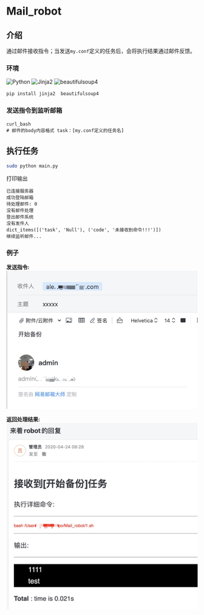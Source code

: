 # Mail_robot

## 介绍

通过邮件接收指令；当发送`my.conf`定义的任务后，会将执行结果通过邮件反馈。

### 环境

![Python](https://img.shields.io/badge/python-3.6+-blue.svg?style=plastic)
![Jinja2](https://img.shields.io/badge/Jinja2-2.11.2+-blue.svg?style=plastic)
![beautifulsoup4](https://img.shields.io/badge/beautifulsoup4-4.9.0+-blue.svg?style=plastic)

```bash
pip install jinja2  beautifulsoup4
```



### 发送指令到监听邮箱

```mail
curl_bash
# 邮件的body内容格式 task：[my.conf定义的任务名]
```

## 执行任务

```bash
sudo python main.py
```

打印输出

```log
已连接服务器
成功登陆邮箱
待处理邮件: 0
没有邮件处理
登出邮件系统
没有发件人
dict_items([('task', 'Null'), ('code', '未接收到命令!!!')])
继续监听邮件...
```

### 例子

**发送指令:**
![发送](doc/send.jpeg)

**返回处理结果:**
![返回](doc/return.jpeg)
